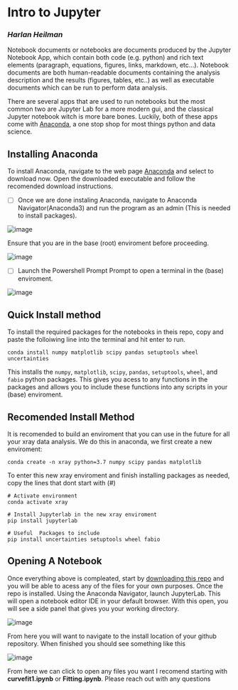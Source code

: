 # Intro to Jupyter
### *Harlan Heilman*

Notebook documents or notebooks are documents produced by the Jupyter Notebook App, which contain both code (e.g. python) and rich text elements (paragraph, equations, figures, links, markdown, etc…). Notebook documents are both human-readable documents containing the analysis description and the results (figures, tables, etc..) as well as executable documents which can be run to perform data analysis.

There are several apps that are used to run notebooks but the most common two are Jupyter Lab for a more modern gui, and the classical Jupyter notebook witch is more bare bones. Luckily, both of these apps come with [Anaconda](https://www.anaconda.com/), a one stop shop for most things python and data science. 

## Installing Anaconda

To install Anaconda, navigate to the web page [Anaconda](https://www.anaconda.com/) and select to download now. Open the downloaded executable and follow the recomended download instructions. 

- [ ] Once we are done instaling Anaconda, navigate to Anaconda Navigator(Anaconda3) and run the program as an admin (This is needed to install packages).

![image](https://user-images.githubusercontent.com/73567020/211663849-6152969b-fb96-4ceb-8772-34b0d071edf6.png)

Ensure that you are in the base (root) enviroment before proceeding. 

![image](https://user-images.githubusercontent.com/73567020/211663919-e30e9ce7-b26d-421b-9a8f-beb7cb65a61a.png)

- [ ] Launch the Powershell Prompt Prompt to open a terminal in the (base) enviroment. 

![image](https://user-images.githubusercontent.com/73567020/211677774-e826bd70-d8fd-4402-afc1-6027840f583b.png)

## Quick Install method

To install the required packages for the notebooks in theis repo, copy and paste the folloiwing line into the terminal and hit enter to run. 

```
conda install numpy matplotlib scipy pandas setuptools wheel uncertainties
```


This installs the `numpy`, `matplotlib`, `scipy`, `pandas`, `setuptools`, `wheel`, and `fabio` python packages. This gives you acess to any functions in the packages and allows you to include these functions into any scripts in your (base) enviroment. 

## Recomended Install Method

It is recomended to build an enviroment that you can use in the future for all your xray data analysis. We do this in anaconda, we first create a new enviroment:

```
conda create -n xray python=3.7 numpy scipy pandas matplotlib
```

To enter this new xray enviroment and finish installing packages as needed, copy the lines that dont start with (#)

```
# Activate environment
conda activate xray

# Install Jupyterlab in the new xray enviroment
pip install jupyterlab

# Useful  Packages to include
pip install uncertainties setuptools wheel fabio 
```

## Opening A Notebook

Once everything above is compleated, start by [downloading this repo](https://www.itpro.com/software/development/359246/how-to-download-from-github) and you will be able to acess any of the files for your own purposes. Once the repo is installed. Using the Anaconda Navigator, launch JupyterLab. This will open a notebook editor IDE in your default browser. With this open, you will see a side panel that gives you your working directory. 

![image](https://user-images.githubusercontent.com/73567020/211663735-c2e4549a-fa8f-4cb1-8f47-7071e1c22de2.png)

From here you will want to navigate to the install location of your github repository. When finished you should see something like this 

![image](https://user-images.githubusercontent.com/73567020/211663690-4512e16e-a8a9-4000-a36f-48eb2191be9e.png)

From here we can click to open any files you want I recomend starting with **curvefit1.ipynb** or **Fitting.ipynb**. Please reach out with any questions 

